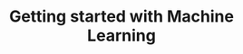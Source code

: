 ---
layout:     post
title:      Getting started with Machine Learning
categories: decks
redirect_to: https://speakerdeck.com/krunal3kapadiya/getting-started-with-machine-learning-1
---